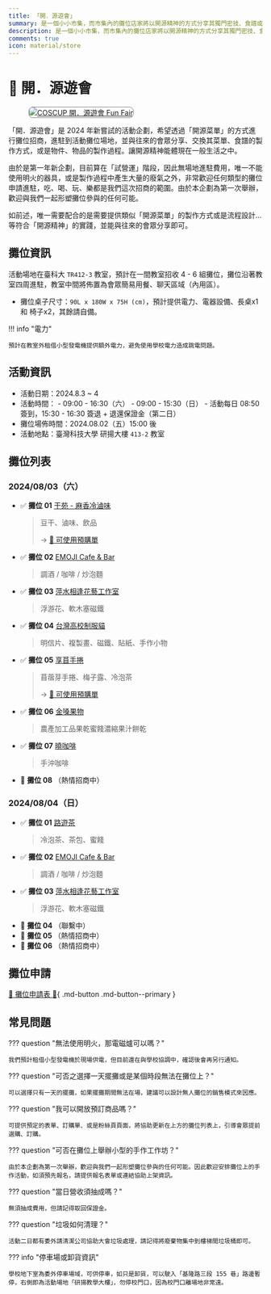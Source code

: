```yaml
---
title: 「開．源遊會」
summary: 是一個小小市集，而市集內的攤位店家將以開源精神的方式分享其獨門密技、食譜或製作方式。往來的會眾可以向老闆詢問與分享交換想法與感想。
description: 是一個小小市集，而市集內的攤位店家將以開源精神的方式分享其獨門密技、食譜或製作方式。往來的會眾可以向老闆詢問與分享交換想法與感想。
comments: true
icon: material/store
---
```


# :convenience_store: 開．源遊會

<figure markdown="span">
    <a href="https://volunteer.coscup.org/img/2024/fun_fair.jpg">
        <img src="https://volunteer.coscup.org/img/2024/fun_fair.jpg"
            alt="COSCUP 開．源遊會 Fun Fair" title="COSCUP 開．源遊會 Fun Fair"
            style="border-radius: 8px;border:1px solid hsl(0, 0%, 50%);">
    </a>
</figure>

「開．源遊會」是 2024 年新嘗試的活動企劃，希望透過「開源菜單」的方式進行攤位招商，進駐到活動攤位場地，並與往來的會眾分享、交換其菜單、食譜的製作方式，或是物件、物品的製作過程。讓開源精神能體現在一般生活之中。

由於是第一年新企劃，目前算在「試營運」階段，因此無場地進駐費用，唯一不能使用明火的器具，或是製作過程中產生大量的廢氣之外，非常歡迎任何類型的攤位申請進駐，吃、喝、玩、樂都是我們這次招商的範圍。由於本企劃為第一次舉辦，歡迎與我們一起形塑攤位參與的任何可能。

如前述，唯一需要配合的是需要提供類似「開源菜單」的製作方式或是流程設計…等符合「開源精神」的實踐，並能與往來的會眾分享即可。

## 攤位資訊

活動場地在臺科大 `TR412-3` 教室，預計在一間教室招收 4 - 6 組攤位，攤位沿著教室四周進駐，教室中間將佈置為會眾簡易用餐、聊天區域（內用區）。

- 攤位桌子尺寸：`90L x 180W x 75H (cm)`，預計提供電力、電器設備、長桌x1 和 椅子x2，其餘請自備。

!!! info "電力"

    預計在教室外租借小型發電機提供額外電力，避免使用學校電力造成跳電問題。

## 活動資訊

- 活動日期：2024.8.3 ~ 4
- 活動時間：
      - 09:00 - 16:30（六）
      - 09:00 - 15:30（日）
      - 活動每日 08:50 簽到，15:30 - 16:30 簽退 + 退還保證金（第二日）
- 攤位場佈時間：2024.08.02（五）15:00 後
- 活動地點：臺灣科技大學 研揚大樓 `413-2` 教室

## 攤位列表

### 2024/08/03（六）

<div class="grid cards" markdown>

- :white_check_mark: **攤位 01** [干苑 - 麻香冷滷味](https://www.facebook.com/ganyuan.ludogan)
  > 豆干、滷味、飲品
  >
  > → [:pancakes: 可使用預購單](https://docs.google.com/forms/d/e/1FAIpQLSeRURGdfmV4amlReqWy44REfTSMCUrBKsKBFq9HMvMKR9SRqg/viewform)
- :white_check_mark: **攤位 02** [EMOJI Cafe & Bar](https://www.instagram.com/emoji0701/)
  > 調酒 / 咖啡 / 炒泡麵
- :white_check_mark: **攤位 03** [萍水相逢花藝工作室](https://www.instagram.com/mebych)
  > 浮游花、軟木塞磁鐵
- :white_check_mark: **攤位 04** [台灣高校制服貓](https://www.facebook.com/taiwanuniformcat)
  > 明信片、複製畫、磁鐵、貼紙、手作小物
- :white_check_mark: **攤位 05** [享苜手捲](https://www.facebook.com/profile.php?id=100093809626577&mibextid=LQQJ4d)
  > 苜蓿芽手捲、梅子露、冷泡茶
  >
  > → [:pancakes: 可使用預購單](https://docs.google.com/forms/d/e/1FAIpQLSeRURGdfmV4amlReqWy44REfTSMCUrBKsKBFq9HMvMKR9SRqg/viewform)
- :white_check_mark: **攤位 06** [金嗓果物](http://www.g-lucky.url.tw/info.html)
  > 農產加工品果乾蜜餞濃縮果汁餅乾
- :white_check_mark: **攤位 07** [曉咖啡](https://www.facebook.com/akatsukicoffee)
  > 手沖咖啡
- :wave: **攤位 08** （熱情招商中）

</div>

### 2024/08/04（日）

<div class="grid cards" markdown>

- :white_check_mark: **攤位 01** [路遊茶](https://www.facebook.com/routea0601/)
  > 冷泡茶、茶包、蜜餞
- :white_check_mark: **攤位 02** [EMOJI Cafe & Bar](https://www.instagram.com/emoji0701/)
  > 調酒 / 咖啡 / 炒泡麵
- :white_check_mark: **攤位 03** [萍水相逢花藝工作室](https://www.instagram.com/mebych)
  > 浮游花、軟木塞磁鐵
- :wave: **攤位 04** （聯繫中）
- :wave: **攤位 05** （熱情招商中）
- :wave: **攤位 06** （熱情招商中）

</div>

## 攤位申請

[:hand_with_index_finger_and_thumb_crossed: 攤位申請表 :wave:](https://forms.gle/s8VHtkTeYUkmPMbQ8){ .md-button .md-button--primary }

## 常見問題

??? question "無法使用明火，那電磁爐可以嗎？"

    我們預計租借小型發電機於現場供電，但目前還在與學校協調中，確認後會再另行通知。

??? question "可否之選擇一天擺攤或是某個時段無法在攤位上？"

    可以選擇只有一天的擺攤，如果擺攤期間無法在場，建議可以設計無人攤位的銷售模式來因應。

??? question "我可以開放預訂商品嗎？"

    可提供預定的表單、訂購單、或是粉絲頁頁面，將協助更新在上方的攤位列表上，引導會眾提前選購、訂購。

??? question "可否在攤位上舉辦小型的手作工作坊？"

    由於本企劃為第一次舉辦，歡迎與我們一起形塑攤位參與的任何可能。因此歡迎安排攤位上的手作活動，如須預先報名，請提供報名表單或連結協助上架資訊。

??? question "當日營收須抽成嗎？"

    無須抽成費用，但請記得取回保證金。

??? question "垃圾如何清理？"

    活動二日都有委外請清潔公司協助大會垃圾處理，請記得將廢棄物集中到樓梯間垃圾桶即可。

??? info "停車場或卸貨資訊"

    學校地下室為委外停車場域，可供停車，如只是卸貨，可以駛入「基隆路三段 155 巷」路邊暫停，右側即為活動場地「研揚教學大樓」，勿停校門口，因為校門口離場地非常遠。
